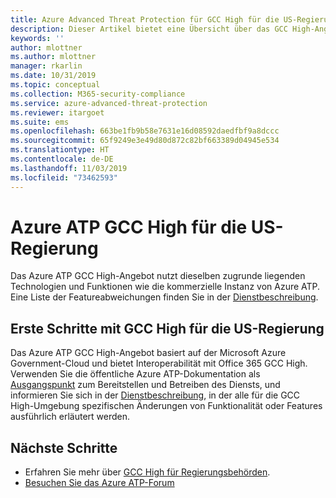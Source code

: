 ```yaml
---
title: Azure Advanced Threat Protection für GCC High für die US-Regierung | Microsoft-Dokumentation
description: Dieser Artikel bietet eine Übersicht über das GCC High-Angebot von Azure ATP für die US-Regierung.
keywords: ''
author: mlottner
ms.author: mlottner
manager: rkarlin
ms.date: 10/31/2019
ms.topic: conceptual
ms.collection: M365-security-compliance
ms.service: azure-advanced-threat-protection
ms.reviewer: itargoet
ms.suite: ems
ms.openlocfilehash: 663be1fb9b58e7631e16d08592daedfbf9a8dccc
ms.sourcegitcommit: 65f9249e3e49d80d872c82bf663389d04945e534
ms.translationtype: HT
ms.contentlocale: de-DE
ms.lasthandoff: 11/03/2019
ms.locfileid: "73462593"
---
```

# <a name="azure-atp-for-us-government-gcc-high"></a>Azure ATP GCC High für die US-Regierung

Das Azure ATP GCC High-Angebot nutzt dieselben zugrunde liegenden Technologien und Funktionen wie die kommerzielle Instanz von Azure ATP. Eine Liste der Featureabweichungen finden Sie in der [Dienstbeschreibung](https://docs.microsoft.com/enterprise-mobility-security/solution/ems-azure-atp-govt-service-description).

## <a name="get-started-with-us-government-gcc-high"></a>Erste Schritte mit GCC High für die US-Regierung
 
Das Azure ATP GCC High-Angebot basiert auf der Microsoft Azure Government-Cloud und bietet Interoperabilität mit Office 365 GCC High. Verwenden Sie die öffentliche Azure ATP-Dokumentation als [Ausgangspunkt](install-atp-step1.md) zum Bereitstellen und Betreiben des Diensts, und informieren Sie sich in der [Dienstbeschreibung](https://docs.microsoft.com/enterprise-mobility-security/solution/ems-azure-atp-govt-service-description), in der alle für die GCC High-Umgebung spezifischen Änderungen von Funktionalität oder Features ausführlich erläutert werden.  


## <a name="next-steps"></a>Nächste Schritte
- Erfahren Sie mehr über [GCC High für Regierungsbehörden](https://docs.microsoft.com/enterprise-mobility-security/solution/ems-security-govt-description).
- [Besuchen Sie das Azure ATP-Forum](https://aka.ms/azureatpcommunity)

